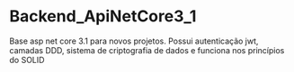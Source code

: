 # Backend_ApiNetCore3_1
Base asp net core 3.1 para novos projetos. Possui autenticação jwt, camadas DDD, sistema de criptografia de dados e funciona nos princípios do SOLID
